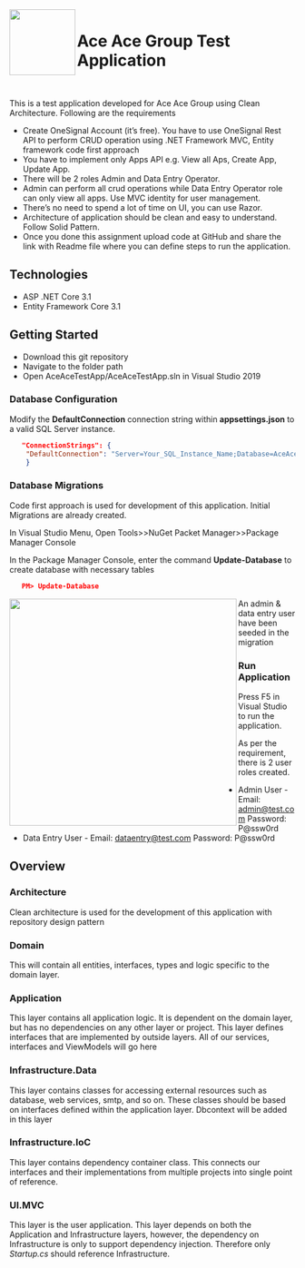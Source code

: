  <img align="left" width="116" height="116" src="https://raw.githubusercontent.com/jasontaylordev/CleanArchitecture/master/.github/icon.png" />
 
 # Ace Ace Group Test Application

<br/>

This is a test application developed for Ace Ace Group using Clean Architecture. Following are the requirements
* Create OneSignal Account (it’s free). You have to use OneSignal Rest API to perform CRUD operation using .NET Framework MVC, Entity framework code first approach
* You have to implement only Apps API e.g. View all Aps, Create App, Update App.
* There will be 2 roles Admin and Data Entry Operator.
* Admin can perform all crud operations while Data Entry Operator role can only view all apps. Use MVC identity for user management. 
* There’s no need to spend a lot of time on UI, you can use Razor.
* Architecture of application should be clean and easy to understand. Follow Solid Pattern.
* Once you done this assignment upload code at GitHub and share the link with Readme file where you can define steps to run the application. 

## Technologies

* ASP .NET Core 3.1
* Entity Framework Core 3.1


## Getting Started

* Download this git repository
* Navigate to the folder path
* Open AceAceTestApp/AceAceTestApp.sln in Visual Studio 2019


### Database Configuration

Modify the **DefaultConnection** connection string within **appsettings.json** to a valid SQL Server instance.

```json
   "ConnectionStrings": {
    "DefaultConnection": "Server=Your_SQL_Instance_Name;Database=AceAceTestApp;Trusted_Connection=True;MultipleActiveResultSets=true"
    }
```

### Database Migrations

Code first approach is used for development of this application. Initial Migrations are already created.

In Visual Studio Menu, Open Tools>>NuGet Packet Manager>>Package Manager Console

In the Package Manager Console, enter the command **Update-Database** to create database with necessary tables

```json
   PM> Update-Database
```

<img align="left" width="400" height="400" src="https://user-images.githubusercontent.com/27881417/98597524-9a3c3880-22f2-11eb-978a-84d758ff72e9.png">

An admin & data entry user have been seeded in the migration

### Run Application

Press F5 in Visual Studio to run the application.

As per the requirement, there is 2 user roles created.

* Admin User - Email: admin@test.com Password: P@ssw0rd
* Data Entry User - Email: dataentry@test.com Password: P@ssw0rd


## Overview

### Architecture

Clean architecture is used for the development of this application with repository design pattern

### Domain

This will contain all entities, interfaces, types and logic specific to the domain layer.

### Application

This layer contains all application logic. It is dependent on the domain layer, but has no dependencies on any other layer or project. This layer defines interfaces that are implemented by outside layers. All of our services, interfaces and ViewModels will go here

### Infrastructure.Data

This layer contains classes for accessing external resources such as database, web services, smtp, and so on. These classes should be based on interfaces defined within the application layer. Dbcontext will be added in this layer

### Infrastructure.IoC

This layer contains dependency container class. This connects our interfaces and their implementations from multiple projects into single point of reference.

### UI.MVC

This layer is the user application. This layer depends on both the Application and Infrastructure layers, however, the dependency on Infrastructure is only to support dependency injection. Therefore only *Startup.cs* should reference Infrastructure.
